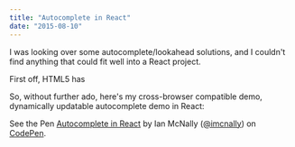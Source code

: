 ```yaml
---
title: "Autocomplete in React"
date: "2015-08-10"
---
```


I was looking over some autocomplete/lookahead solutions, and I couldn't find anything that could fit well into a React project.

First off, HTML5 has <datalist>, but it's not well supported. Most libraries and polyfills rely on jQuery. I also took a look at some pre-existing React libraries, but they were labeled "Not production ready" and couldn't handle dynamic options.

So, without further ado, here's my cross-browser compatible demo, dynamically updatable autocomplete demo in React:

<p data-height="268" data-theme-id="0" data-slug-hash="waOyKY" data-default-tab="result" data-user="imcnally" class="codepen">See the Pen <a href="http://codepen.io/imcnally/pen/waOyKY/">Autocomplete in React</a> by Ian McNally (<a href="http://codepen.io/imcnally">@imcnally</a>) on <a href="http://codepen.io">CodePen</a>.</p>
<script async src="//assets.codepen.io/assets/embed/ei.js"></script>

